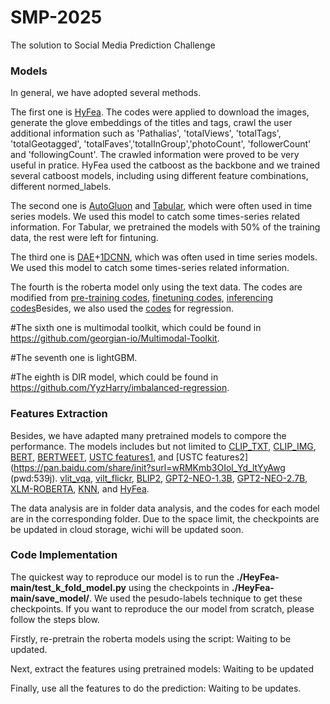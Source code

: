 # SMP-2025
The solution to Social Media Prediction Challenge 
### Models 
In general, we have adopted several methods. 

The first one is [HyFea](https://github.com/runnerxin/HyFea). The codes were applied to download the images, generate the glove embeddings of the titles and tags, crawl the user additional information such as 'Pathalias', 'totalViews', 'totalTags', 'totalGeotagged', 'totalFaves','totalInGroup','photoCount', 'followerCount' and 'followingCount'. The crawled information were proved to be very useful in pratice. HyFea used the catboost as the backbone and we trained several catboost models, including using different feature combinations, different normed_labels.  

The second one is [AutoGluon](https://auto.gluon.ai/stable/tutorials/multimodal/multimodal_prediction/beginner_multimodal.html) and [Tabular](https://www.kaggle.com/code/optimo/tabnetbaseline), which were often used in time series models. We used this model to catch some times-series related information. For Tabular, we pretrained the models with 50% of the training data, the rest were left for fintuning.

The third one is [DAE](https://www.kaggle.com/code/isaienkov/keras-autoencoder-dae-neural-network-starter/notebook)+[1DCNN](https://www.kaggle.com/code/yhx003/baseline-denoiseautoencoder-1dcnn/notebook), which was often used in time series models. We used this model to catch some times-series related information.

The fourth is the roberta model only using the text data. The codes are modified from [pre-training codes](https://www.kaggle.com/code/rhtsingh/commonlit-readability-prize-roberta-torch-itpt/notebook?scriptVersionId=63560998), [finetuning codes](https://www.kaggle.com/code/rhtsingh/commonlit-readability-prize-roberta-torch-fit/notebook), [inferencing codes](https://www.kaggle.com/code/rhtsingh/commonlit-readability-prize-roberta-torch-infer/notebook)Besides, we also used the [codes](https://www.kaggle.com/code/andretugan/lightweight-roberta-solution-in-pytorch/notebook) for regression.

#The sixth one is multimodal toolkit, which could be found in https://github.com/georgian-io/Multimodal-Toolkit.

#The seventh one is lightGBM.

#The eighth is DIR model, which could be found in https://github.com/YyzHarry/imbalanced-regression.

### Features Extraction
Besides, we have adapted many pretrained models to compore the performance. The models includes but not limited to [CLIP_TXT](https://huggingface.co/laion/CLIP-ViT-B-16-laion2B-s34B-b88K), 
 [CLIP_IMG](https://huggingface.co/laion/CLIP-ViT-B-16-laion2B-s34B-b88K),  [BERT](https://huggingface.co/bert-base-uncased), [BERTWEET](https://huggingface.co/vinai/bertweet-base), [USTC features1](https://github.com/Corleone-Huang/Social-Media-Popularity-Prediction-Challenge-2020), and [USTC features2](https://pan.baidu.com/share/init?surl=wRMKmb3OIol_Yd_ltYyAwg (pwd:539j).  [vlit_vqa](https://huggingface.co/dandelin/vilt-b32-finetuned-vqa), [vilt_flickr](https://huggingface.co/dandelin/vilt-b32-finetuned-flickr30k),  [BLIP2](https://github.com/salesforce/LAVIS/blob/3446bac20c5646d35ae383ebe6d13cec4f8b00cb/examples/blip2_feature_extraction.ipynb), [GPT2-NEO-1.3B](https://huggingface.co/EleutherAI/gpt-neo-1.3B), [GPT2-NEO-2.7B](https://huggingface.co/EleutherAI/gpt-neo-2.7B), [XLM-ROBERTA](https://huggingface.co/xlm-roberta-large), [KNN](https://www.kaggle.com/code/remekkinas/keras-tuner-knn-features-simplex-optimization/notebook),  and [HyFea](https://github.com/runnerxin/HyFea).

The data analysis are in folder data analysis, and the codes for each model are in the corresponding folder. Due to the space limit, the checkpoints are be updated in cloud storage, wichi will be updated soon.

### Code Implementation
The quickest way to reproduce our model is to run the **./HeyFea-main/test_k_fold_model.py** using the checkpoints in **./HeyFea-main/save_model/**. We used the pesudo-labels technique to get these checkpoints.
If you want to reproduce the our model from scratch, please follow the steps blow.

Firstly, re-pretrain the roberta models using the script: Waiting to be updated.

Next, extract the features using pretrained models: Waiting to be updated

Finally, use all the features to do the prediction: Waiting to be updates.

